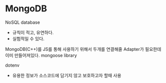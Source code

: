 <!-- @format -->

# MongoDB

NoSQL database

- 규칙이 적고, 유연하다.
- 실험적일 수 있다.

MongoDB(C++)를 JS를 통해 사용하기 위해서
두개를 연결해줄 Adapter가 필요한데
이미 만들어져있다. mongoose library

dotenv

- 유용한 정보가 소스코드에 담기지 않고 보호하고자 할때 사용
